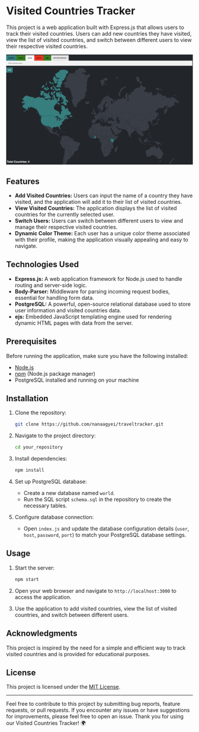 # Visited Countries Tracker

This project is a web application built with Express.js that allows users to track their visited countries. Users can add new countries they have visited, view the list of visited countries, and switch between different users to view their respective visited countries.

![Family Travel Tracker](family-tracker.png)

## Features

- **Add Visited Countries:** Users can input the name of a country they have visited, and the application will add it to their list of visited countries.
- **View Visited Countries:** The application displays the list of visited countries for the currently selected user.
- **Switch Users:** Users can switch between different users to view and manage their respective visited countries.
- **Dynamic Color Theme:** Each user has a unique color theme associated with their profile, making the application visually appealing and easy to navigate.

## Technologies Used

- **Express.js:** A web application framework for Node.js used to handle routing and server-side logic.
- **Body-Parser:** Middleware for parsing incoming request bodies, essential for handling form data.
- **PostgreSQL:** A powerful, open-source relational database used to store user information and visited countries data.
- **ejs:** Embedded JavaScript templating engine used for rendering dynamic HTML pages with data from the server.

## Prerequisites

Before running the application, make sure you have the following installed:

- [Node.js](https://nodejs.org/)
- [npm](https://www.npmjs.com/) (Node.js package manager)
- PostgreSQL installed and running on your machine

## Installation

1. Clone the repository:

   ```bash
   git clone https://github.com/nanaagyei/traveltracker.git
   ```

2. Navigate to the project directory:

   ```bash
   cd your_repository
   ```

3. Install dependencies:

   ```bash
   npm install
   ```

4. Set up PostgreSQL database:

   - Create a new database named `world`.
   - Run the SQL script `schema.sql` in the repository to create the necessary tables.

5. Configure database connection:

   - Open `index.js` and update the database configuration details (`user`, `host`, `password`, `port`) to match your PostgreSQL database settings.

## Usage

1. Start the server:

   ```bash
   npm start
   ```

2. Open your web browser and navigate to `http://localhost:3000` to access the application.

3. Use the application to add visited countries, view the list of visited countries, and switch between different users.

## Acknowledgments

This project is inspired by the need for a simple and efficient way to track visited countries and is provided for educational purposes.

## License

This project is licensed under the [MIT License](LICENSE).

---

Feel free to contribute to this project by submitting bug reports, feature requests, or pull requests. If you encounter any issues or have suggestions for improvements, please feel free to open an issue. Thank you for using our Visited Countries Tracker! 🌍

